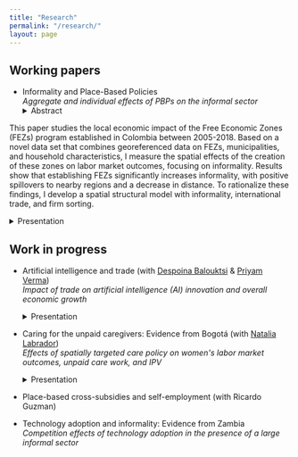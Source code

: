 ```yaml
---
title: "Research"
permalink: "/research/"
layout: page
---
```

## Working papers
- Informality and Place-Based Policies\
  *Aggregate and individual effects of PBPs on the informal sector*
  <details><summary>Abstract</summary> <p> 
This paper studies the local economic impact of the Free Economic Zones (FEZs) program established in Colombia between 2005-2018. Based on a novel data set that combines georeferenced data on FEZs, municipalities, and household characteristics, I measure the spatial effects of the creation of these zones on labor market outcomes, focusing on informality. Results show that establishing FEZs significantly increases informality, with positive spillovers to nearby regions and a decrease in distance. To rationalize these findings, I develop a spatial structural model with informality, international trade, and firm sorting.  </p></details>
   <details><summary>Presentation</summary> <p> 
      AMSE PhD seminar, QMUL workshop 2024, Urban Economic Association Summer School 2024, LAGV 2024, Konstanz Brown Bag Seminar, French Japanese Conference 2024, Junior Workshop ENS de Lyon 2024
  </p></details>
  
## Work in progress

- Artificial intelligence and trade (with [Despoina Balouktsi](https://sites.google.com/site/desbalouktsi/home) & [Priyam Verma](https://sites.google.com/view/priyamverma)) \
  *Impact of trade on artificial intelligence (AI) innovation and overall economic growth*
  <details><summary>Presentation</summary> <p> 
      ETSG 2024
  </p></details>
  
- Caring for the unpaid caregivers: Evidence from Bogotá (with [Natalia Labrador](https://sites.google.com/view/natalialabradorbernate/home)) \
  *Effects of spatially targeted care policy on women's labor market outcomes, unpaid care work, and IPV*
   <details><summary>Presentation</summary> <p> 
      AMSE DEVPOL informal seminar
  </p></details>
- Place-based cross-subsidies and self-employment (with Ricardo Guzman) 
- Technology adoption and informality: Evidence from Zambia \
  *Competition effects of technology adoption in the presence of a large informal sector*
